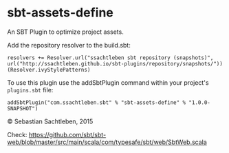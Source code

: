 # sbt-assets-define

An SBT Plugin to optimize project assets.

Add the repository resolver to the build.sbt:

    resolvers += Resolver.url("ssachtleben sbt repository (snapshots)", url("http://ssachtleben.github.io/sbt-plugins/repository/snapshots/"))(Resolver.ivyStylePatterns)

To use this plugin use the addSbtPlugin command within your project's `plugins.sbt` file:

    addSbtPlugin("com.ssachtleben.sbt" % "sbt-assets-define" % "1.0.0-SNAPSHOT")
    
&copy; Sebastian Sachtleben, 2015

Check: https://github.com/sbt/sbt-web/blob/master/src/main/scala/com/typesafe/sbt/web/SbtWeb.scala